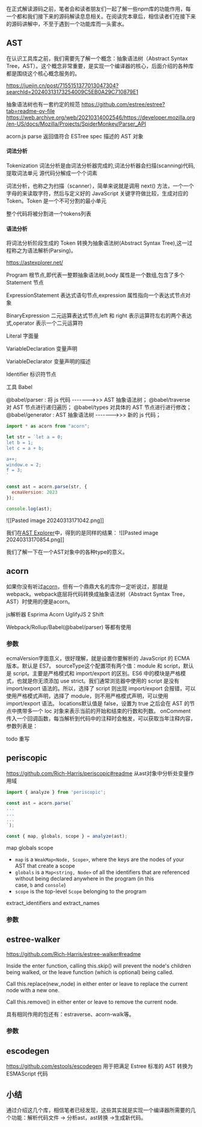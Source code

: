 在正式解读源码之前，笔者会和读者朋友们一起了解一些npm库的功能作用，每一个都和我们接下来的源码解读息息相关。在阅读完本章后，相信读者们在接下来的源码讲解中，不至于遇到一个功能库而一头雾水。


## AST

在认识工具库之前，我们需要先了解一个概念：抽象语法树（Abstract Syntax Tree，AST）。这个概念非常重要，是实现一个编译器的核心，后面介绍的各种库都是围绕这个核心概念服务的。

https://juejin.cn/post/7155151377013047304?searchId=20240313173254009C5EB0A29C710879E1

抽象语法树也有一套约定的规范 https://github.com/estree/estree?tab=readme-ov-file
https://web.archive.org/web/20210314002546/https://developer.mozilla.org/en-US/docs/Mozilla/Projects/SpiderMonkey/Parser_API

acorn.js parse 返回值符合 ESTree spec 描述的 AST 对象



#### 词法分析
Tokenization
词法分析是由词法分析器完成的,词法分析器会扫描(scanning)代码,提取词法单元
源代码分解成一个个词素

词法分析，也称之为扫描（scanner），简单来说就是调用 next() 方法，一个一个字母的来读取字符，然后与定义好的 JavaScript 关键字符做比较，生成对应的Token。Token 是一个不可分割的最小单元

整个代码将被分割进一个tokens列表


#### 语法分析
将词法分析阶段生成的 Token 转换为抽象语法树(Abstract Syntax Tree),这一过程称之为语法解析(Parsing)。

https://astexplorer.net/

Program
根节点,即代表一整颗抽象语法树,body 属性是一个数组,包含了多个 Statement 节点

ExpressionStatement
表达式语句节点,expression 属性指向一个表达式节点对象

BinaryExpression
二元运算表达式节点,left 和 right 表示运算符左右的两个表达式,operator 表示一个二元运算符

Literal
字面量

VariableDeclaration
变量声明

VariableDeclarator
变量声明的描述

Identifier
标识符节点

工具 Babel

@babel/parser : 将 js 代码 ------->>>  AST 抽象语法树；
@babel/traverse 对 AST 节点进行递归遍历；
@babel/types 对具体的 AST 节点进行进行修改；
@babel/generator :  AST 抽象语法树 ------->>> 新的 js 代码；



```javascript
import * as acorn from "acorn";

let str = `let a = 0;
let b = 1;
let c = a + b;

a++;
window.e = 2;
f = 3;
`

const ast = acorn.parse(str, {
  ecmaVersion: 2023
});

console.log(ast);
```

![[Pasted image 20240313171042.png]]


我们在[AST Explorer](https://astexplorer.net/)中，得到的是同样的结果：
![[Pasted image 20240313170854.png]]

我们了解一下在一个AST对象中的各种type的意义。

## acorn
如果你没有听过[acorn](https://github.com/acornjs/acorn/tree/master/acorn)，但有一个鼎鼎大名的库你一定听说过，那就是webpack。webpack底层将代码转换成抽象语法树（Abstract Syntax Tree，AST）时使用的便是acorn。

js解析器
Esprima
Acorn
UglifyJS 2
Shift

Webpack/Rollup/Babel(@babel/parser) 等都有使用

### 参数
ecmaVersion字面意义，很好理解，就是设置你要解析的 JavaScript 的 ECMA 版本。默认是 ES7。
sourceType这个配置项有两个值：module 和 script，默认是 script。主要是严格模式和 import/export 的区别。ES6 中的模块是严格模式，也就是你无须添加 use strict。我们通常浏览器中使用的 script 是没有 import/export 语法的。所以，选择了 script 则出现 import/export 会报错，可以使用严格模式声明，选择了 module，则不用严格模式声明，可以使用 import/export 语法。
locations默认值是 false，设置为 true 之后会在 AST 的节点中携带多一个 loc 对象来表示当前的开始和结束的行数和列数。
onComment传入一个回调函数，每当解析到代码中的注释时会触发，可以获取当年注释内容，参数列表是：

todo 重写
## periscopic
https://github.com/Rich-Harris/periscopic#readme
从ast对象中分析处变量作用域

```javascript
import { analyze } from 'periscopic';

const ast = acorn.parse(`
...
...
...
`);

const { map, globals, scope } = analyze(ast);
```

map globals scope
- `map` is a `WeakMap<Node, Scope>`, where the keys are the nodes of your AST that create a scope
- `globals` is a `Map<string, Node>` of all the identifiers that are referenced without being declared anywhere in the program (in this case, `b` and `console`)
- `scope` is the top-level `Scope` belonging to the program

extract_identifiers and extract_names

### 参数

## estree-walker
https://github.com/Rich-Harris/estree-walker#readme

Inside the enter function, calling this.skip() will prevent the node's children being walked, or the leave function (which is optional) being called.

Call this.replace(new_node) in either enter or leave to replace the current node with a new one.

Call this.remove() in either enter or leave to remove the current node.

具有相同作用的包还有：estraverse、acorn-walk等。

### 参数

## escodegen
https://github.com/estools/escodegen
用于把满足 Estree 标准的 AST 转换为 ESMAScript 代码

## 小结
通过介绍这几个库，相信笔者已经发现，这些其实就是实现一个编译器所需要的几个功能：解析代码文件 -> 分析ast，ast转换 ->生成新代码。